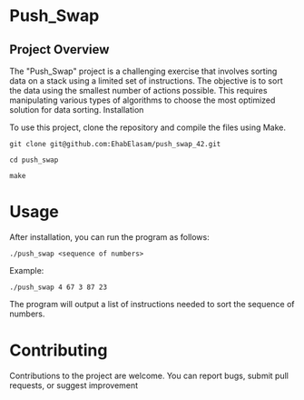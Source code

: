 # Push_Swap
## Project Overview

The "Push_Swap" project is a challenging exercise that involves sorting data on a stack using a limited set of instructions. The objective is to sort the data using the smallest number of actions possible. This requires manipulating various types of algorithms to choose the most optimized solution for data sorting.
Installation

To use this project, clone the repository and compile the files using Make.

    git clone git@github.com:EhabElasam/push_swap_42.git
    
    cd push_swap
    
    make

# Usage

After installation, you can run the program as follows:

    ./push_swap <sequence of numbers>

Example:

    ./push_swap 4 67 3 87 23

The program will output a list of instructions needed to sort the sequence of numbers.

# Contributing

Contributions to the project are welcome. You can report bugs, submit pull requests, or suggest improvement

